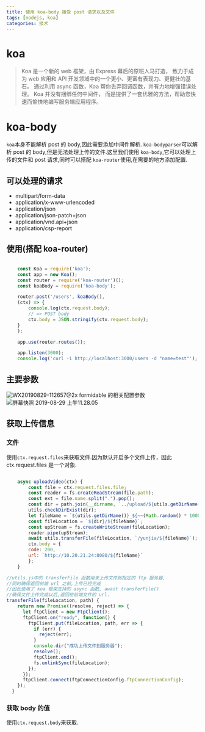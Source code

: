 ```yaml
---
title: 使用 koa-body 接受 post 请求以及文件
tags: [nodejs, koa]
categories: 技术
---
```

# koa
>Koa 是一个新的 web 框架，由 Express 幕后的原班人马打造， 致力于成为 web 应用和 API 开发领域中的一个更小、更富有表现力、更健壮的基石。 通过利用 async 函数，Koa 帮你丢弃回调函数，并有力地增强错误处理。 Koa 并没有捆绑任何中间件， 而是提供了一套优雅的方法，帮助您快速而愉快地编写服务端应用程序。
# koa-body
`koa`本身不能解析 post 的 body,因此需要添加中间件解析.
`koa-bodyparser`可以解析 post 的 body,但是无法处理上传的文件.这里我们使用 `koa-body`,它可以处理上传的文件和 post 请求,同时可以搭配 `koa-router`使用,在需要的地方添加配置.
## 可以处理的请求

* multipart/form-data
* application/x-www-urlencoded
* application/json
* application/json-patch+json
* application/vnd.api+json
* application/csp-report

## 使用(搭配 koa-router)
```js

    const Koa = require('koa');
    const app = new Koa();
    const router = require('koa-router')();
    const koaBody = require('koa-body');

    router.post('/users', koaBody(),
    (ctx) => {
        console.log(ctx.request.body);
        // => POST body
        ctx.body = JSON.stringify(ctx.request.body);
    }
    );

    app.use(router.routes());

    app.listen(3000);
    console.log('curl -i http://localhost:3000/users -d "name=test"');

```
## 主要参数
![WX20190829-112657@2x](https://i.loli.net/2019/08/29/Sukyz1jWfrXvYsh.png)
formidable 的相关配置参数
![屏幕快照 2019-08-29 上午11.28.05](https://i.loli.net/2019/08/29/XrnDoiH1356K2MW.png)


## 获取上传信息

### 文件

使用`ctx.request.files`来获取文件.因为默认开启多个文件上传，因此 ctx.request.files 是一个对象.
```js

    async uploadVideo(ctx) {
        const file = ctx.request.files.file;
        const reader = fs.createReadStream(file.path);
        const ext = file.name.split(".").pop();
        const dir = path.join(__dirname, `../upload/${utils.getDirName()}`);
        utils.checkDirExist(dir);
        let fileName = `${utils.getDirName()}_${~~(Math.random() * 10000)}.${ext}`;
        const fileLocation = `${dir}/${fileName}`;
        const upStream = fs.createWriteStream(fileLocation);
        reader.pipe(upStream);
        await utils.transferFile(fileLocation, `/yunjia/${fileName}`);
        ctx.body = {
        code: 200,
        url: `http://10.20.21.24:8080/${fileName}`
        };
    }
```

```js
//utils.js中的 transferFile 函数用来上传文件到指定的 ftp 服务器,
//同时确保返回前端 url 之前,上传已经完成
//因此使用了 koa 框架支持的 async 函数, await transferFile()
//确保文件上传完成以后,返回给前端文件的 url.
transferFile(fileLocation, path) {
    return new Promise((resolve, reject) => {
      let ftpClient = new FtpClient();
      ftpClient.on("ready", function() {
        ftpClient.put(fileLocation, path, err => {
          if (err) {
            reject(err);
          }
          console.dir("成功上传文件到服务器");
          resolve();
          ftpClient.end();
          fs.unlinkSync(fileLocation);
        });
      });
      ftpClient.connect(ftpConnectionConfig.ftpConnectionConfig);
    });
  }
```

### 获取 body 的值
使用`ctx.request.body`来获取.
